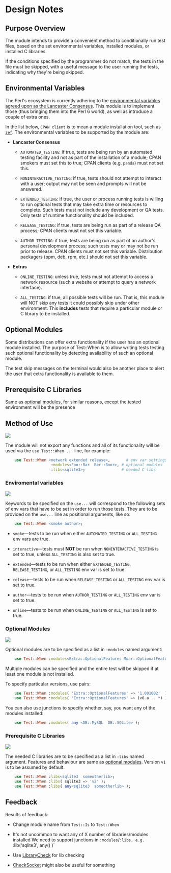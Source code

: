 # Design Notes

## Purpose Overview

The module intends to provide a convenient method to conditionally run test
files, based on the set environmental variables, installed modules, or
installed C libraries.

If the conditions specified by the programmer do not match, the
tests in the file must be skipped, with a useful message to the user running
the tests, indicating why they're being skipped.

## Environmental Variables

The Perl's ecosystem is currently adhering to the
[environmental variables agreed upon as the Lancaster Consensus](https://github.com/Perl-Toolchain-Gang/toolchain-site/blob/master/lancaster-consensus.md#environment-variables-for-testing-contexts). This module is to implement
those (thus bringing them into the Perl 6 world), as well as introduce
a couple of extra ones.

In the list below, `CPAN client` is to mean a module installation tool,
such as [`zef`](https://github.com/ugexe/zef/). The environmental variables
to be supported by the module are:

* **Lancaster Consensus**

    * `AUTOMATED_TESTING`: if true, tests are being run by an automated testing facility and not as part of the installation of a module; CPAN smokers must set this to true; CPAN clients (e.g. `panda`) must not set this.

    * `NONINTERACTIVE_TESTING`: if true, tests should not attempt to interact with a user; output may not be seen and prompts will not be answered.

    * `EXTENDED_TESTING`: if true, the user or process running tests is willing to run optional tests that may take extra time or resources to complete. Such tests must not include any development or QA tests. Only tests of runtime functionality should be included.

    * `RELEASE_TESTING`: if true, tests are being run as part of a release QA process; CPAN clients must not set this variable.

    * `AUTHOR_TESTING`: if true, tests are being run as part of an author's personal development process; such tests may or may not be run prior to release. CPAN clients must not set this variable. Distribution packagers (ppm, deb, rpm, etc.) should not set this variable.

* **Extras**

    * `ONLINE_TESTING`: unless true, tests must not attempt to access a network
        resource (such a website or attempt to query a network interface).

    * `ALL_TESTING`: if true, all possible tests will be run. That is, this
    module will NOT skip any tests it could possibly skip under other
    environment. This **includes** tests that require a particular module
    or C library to be installed.

## Optional Modules

Some distributions can offer extra functionality if the user has an optional
module installed. The purpose of Test::When is to allow writing tests testing
such optional functionality by detecting availability of such an optional
module.

The test skip messages on the terminal would also be another place to alert
the user that extra functionality is available to them.

## Prerequisite C Libraries

Same as [optional modules](#optional-modules), for similar reasons, except
the tested environment will be the presence

## Method of Use

![][spec-partial]

The module will not export any functions and all of its functionality
will be used via the `use Test::When ...` line, for example:

```raku
    use Test::When <network extended release>,       # env var settings
                    :modules<Foo::Bar  Ber::Boor>, # optional modules
                    :libs<sqlite3>;                # needed C libs
```

### Enviromental variables

![][spec-full]

Keywords to be specified on the `use...` will correspond to the following
sets of env vars that have to be set in order to run those tests. They
are to be provided on the `use...` line as positional arguments, like so:

```raku
    use Test::When <smoke author>;
```

* `smoke`—tests to be run when either `AUTOMATED_TESTING` or
    `ALL_TESTING` env vars are true.

* `interactive`—tests must **NOT** be run when `NONINTERACTIVE_TESTING`
    is set to true, unless `ALL_TESTING` is also set to true.

* `extended`—tests to be run when either `EXTENDED_TESTING`,
    `RELEASE_TESTING`, or `ALL_TESTING` env var is set to true.

* `release`—tests to be run when `RELEASE_TESTING` or `ALL_TESTING` env var
    is set to true.

* `author`—tests to be run when `AUTHOR_TESTING` or `ALL_TESTING` env var is
    set to true.

* `online`—tests to be run when `ONLINE_TESTING` or `ALL_TESTING` is set to
    true.

### Optional Modules

![][spec-none]

Optional modules are to be specified as a list in `:modules` named argument:

```raku
    use Test::When :modules<Extra::OptionalFeatures Moar::OptionalFeatures>;
```

Multiple modules can be specified and the entire test will be skipped if at
least one module is not installed.

To specify particular versions, use pairs:

```raku
    use Test::When :modules( 'Extra::OptionalFeatures' => '1.001002'  );
    use Test::When :modules( 'Extra::OptionalFeatures' => (v6.a .. *) );
```

You can also use junctions to specify whether, say, you want any of the
modules installed:

```raku
    use Test::When :modules( any <DB::MySQL  DB::SQLite> );
```

### Prerequisite C Libraries

![][spec-none]

The needed C libraries are to be specified as a list in `:libs` named argument.
Features and behaviour are same as [optional modules](#optional-modules).
Version `v1` is to be assumed by default.

```raku
    use Test::When :libs<sqlite3  someotherlib>;
    use Test::When :libs( sqlite3 => 'v2' );
    use Test::When :libs( any<sqlite3  someotherlib> );
```

## Feedback

Results of feedback:

* Change module name from `Test::Is` to `Test::When`
* It's not uncommon to want any of X number of libraries/modules installed
    We need to support junctions in `:modules`/`:libs, e.g.
    `:lib('sqlite3', any(<foo bar ber>) )`

* Use [LibraryCheck](https://raku.land/zef:jonathanstowe/LibraryCheck) for lib checking
* [CheckSocket](https://raku.land/zef:jonathanstowe/CheckSocket) might also be useful for
something

[spec-none]: _chromatin/spec-none.png
[spec-partial]: _chromatin/spec-partial.png
[spec-full]: _chromatin/spec-full.png
